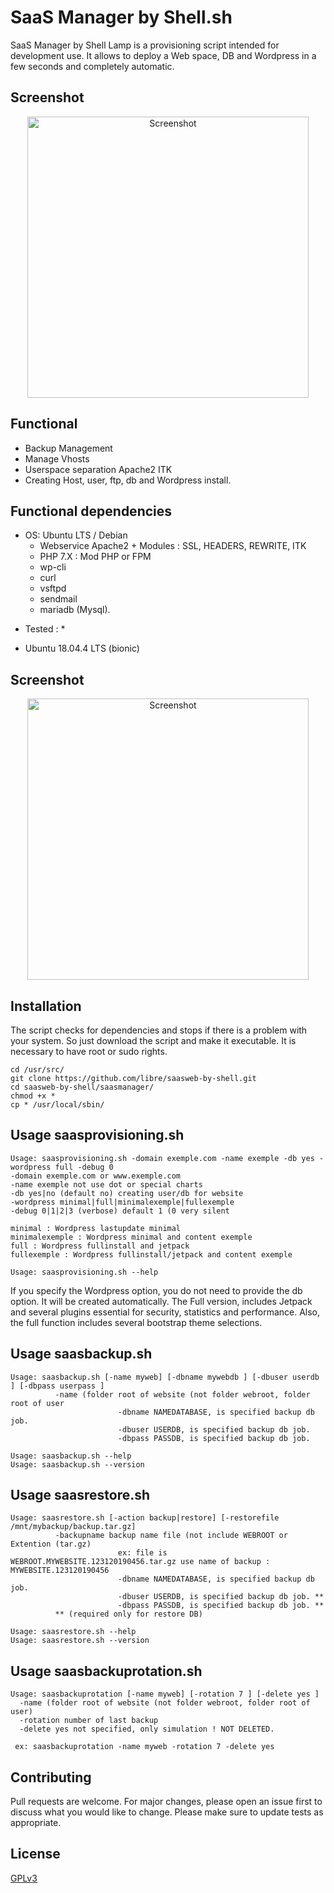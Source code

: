 # SaaS Manager by Shell.sh
SaaS Manager by Shell Lamp is a provisioning script intended for development use. 
It allows to deploy a Web space, DB and Wordpress in a few seconds and completely automatic.

## Screenshot 
<p align="center">
  <img src="https://raw.githubusercontent.com/libre/saasweb-by-shell/main/saasmanager01.PNG" width="450" title="Screenshot">
</p>

## Functional 
- Backup Management
- Manage Vhosts
- Userspace separation Apache2 ITK
- Creating Host, user, ftp, db and Wordpress install. 

## Functional dependencies

- OS: Ubuntu LTS / Debian
  - Webservice Apache2 + Modules : SSL, HEADERS, REWRITE, ITK
  - PHP 7.X : Mod PHP or FPM
  - wp-cli
  - curl
  - vsftpd
  - sendmail
  - mariadb (Mysql).

* Tested : *
- Ubuntu 18.04.4 LTS (bionic)


## Screenshot 
<p align="center">
  <img src="https://raw.githubusercontent.com/libre/saasweb-by-shell/main/scrennshot.png" width="450" title="Screenshot">
</p>

## Installation

The script checks for dependencies and stops if there is a problem with your system. 
So just download the script and make it executable. It is necessary to have root or sudo rights.
 
```
cd /usr/src/
git clone https://github.com/libre/saasweb-by-shell.git
cd saasweb-by-shell/saasmanager/
chmod +x *
cp * /usr/local/sbin/
```


## Usage saasprovisioning.sh

```
Usage: saasprovisioning.sh -domain exemple.com -name exemple -db yes -wordpress full -debug 0
-domain exemple.com or www.exemple.com
-name exemple not use dot or special charts
-db yes|no (default no) creating user/db for website
-wordpress minimal|full|minimalexemple|fullexemple
-debug 0|1|2|3 (verbose) default 1 (0 very silent

minimal : Wordpress lastupdate minimal
minimalexemple : Wordpress minimal and content exemple
full : Wordpress fullinstall and jetpack
fullexemple : Wordpress fullinstall/jetpack and content exemple

Usage: saasprovisioning.sh --help
```

If you specify the Wordpress option, you do not need to provide the db option. It will be created automatically.
The Full version, includes Jetpack and several plugins essential for security, statistics and performance. Also, the full function includes several bootstrap theme selections.

## Usage saasbackup.sh
```
Usage: saasbackup.sh [-name myweb] [-dbname mywebdb ] [-dbuser userdb ] [-dbpass userpass ]
          -name (folder root of website (not folder webroot, folder root of user
                        -dbname NAMEDATABASE, is specified backup db job.
                        -dbuser USERDB, is specified backup db job.
                        -dbpass PASSDB, is specified backup db job.

Usage: saasbackup.sh --help
Usage: saasbackup.sh --version
```

## Usage saasrestore.sh
```
Usage: saasrestore.sh [-action backup|restore] [-restorefile /mnt/mybackup/backup.tar.gz]
          -backupname backup name file (not include WEBROOT or Extention (tar.gz)
                        ex: file is WEBROOT.MYWEBSITE.123120190456.tar.gz use name of backup : MYWEBSITE.123120190456
                        -dbname NAMEDATABASE, is specified backup db job.
                        -dbuser USERDB, is specified backup db job. **
                        -dbpass PASSDB, is specified backup db job. **
          ** (required only for restore DB)

Usage: saasrestore.sh --help
Usage: saasrestore.sh --version

```
## Usage saasbackuprotation.sh
```
Usage: saasbackuprotation [-name myweb] [-rotation 7 ] [-delete yes ]
  -name (folder root of website (not folder webroot, folder root of user)
  -rotation number of last backup
  -delete yes not specified, only simulation ! NOT DELETED.

 ex: saasbackuprotation -name myweb -rotation 7 -delete yes
```


## Contributing

Pull requests are welcome. For major changes, please open an issue first to discuss what you would like to change.
Please make sure to update tests as appropriate.

## License

[GPLv3](https://www.gnu.org/licenses/gpl-3.0.html)